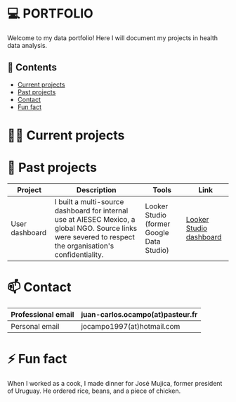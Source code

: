 # :computer: PORTFOLIO
Welcome to my data portfolio! Here I will document my projects in health data analysis.

## :briefcase: Contents
- [Current projects](#currrent-projects)
- [Past projects](#past-projects)
- [Contact](#contact)
- [Fun fact](#fun-fact)

# :man_technologist: Current projects



# 🔭 Past projects

| Project | Description | Tools | Link |
|---|---|---|---|
| User dashboard | I built a multi-source dashboard for internal use at AIESEC Mexico, a global NGO. Source links were severed to respect the organisation's confidentiality. | Looker Studio (former Google Data Studio) | [Looker Studio dashboard](https://lookerstudio.google.com/s/lv4_NVGgpaE)|


# 📫 Contact

| Professional email | juan-carlos.ocampo(at)pasteur.fr | 
|---|---|
| Personal email | jocampo1997(at)hotmail.com |


# ⚡ Fun fact
When I worked as a cook, I made dinner for José Mujica, former president of Uruguay. He ordered rice, beans, and a piece of chicken.



<!--
**jcoa05/jcoa05** is a ✨ _special_ ✨ repository because its `README.md` (this file) appears on your GitHub profile.

Here are some ideas to get you started:

- 🔭 I’m currently working on ...
- 🌱 I’m currently learning ...
- 👯 I’m looking to collaborate on ...
- 🤔 I’m looking for help with ...
- 💬 Ask me about ...
- 📫 How to reach me: ...
- 😄 Pronouns: ...
- ⚡ Fun fact: ...
-->
